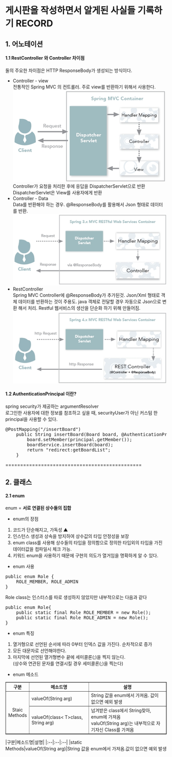 게시판을 작성하면서 알게된 사실들 기록하기 RECORD
=============================================
## 1. 어노테이션
#### 1.1 RestController 와 Controller 차이점
둘의 주요한 차이점은 HTTP ResponseBody가 생성되는 방식이다.<br>
* Controller - view <br>
전통적인 Spring MVC 의 컨트롤러. 주로 view를 반환하기 위해서 사용한다.
![Alt Text](./img/controller.jpg)<br>
Controller가 요청을 처리한 후에 응답을 DispatcherServlet으로 반환<br>
DispatcherServlet은 View를 사용자에게 반환
* Controller - Data <br>
Data를 반환해야 하는 경우. @ResponseBody를 활용해서 Json 형태로 데이터를 반환.
![Alt Text](./img/controller_data.jpg)<br>
* RestController<br>
Spring MVC Controller에 @ResponseBody가 추가된것. Json/Xml 형태로 객체 데이터를 반환하는 것이 주용도. java 객체로 전달할 경우 자동으로 Json으로 변환 해서 처리. Restful 웹서비스의 생산을 단순화 하기 위해 만들어짐.<br>
![Alt Text](./img/RestController.jpg)<br>

#### 1.2 AuthenticationPrincipal 이란?
spring security가 제공하는 argumentResolver<br>
로그인한 사용자에 대한 정보를 참조하고 싶을 때, securityUser가 아닌 커스텀 한 principal을 사용할 수 있다.
<pre>
@PostMapping("/insertBoard")
	public String insertBoard(Board board, @AuthenticationPrincipal SecurityUser principal) {
		board.setMember(principal.getMember());
		boardService.insertBoard(board);
		return "redirect:getBoardList";
	}
</pre>
==============================================
## 2. 클래스
#### 2.1 enum
enum = **서로 연결된 상수들의 집합**
* enum의 장점
1. 코드가 단순해지고, 가독성 ▲
2. 인스턴스 생성과 상속을 방지하여 상수값의 타입 안정성을 보장
3. enum class를 사용해 상수들의 타입을 정의함으로 정의한 타입외의 타입을 가진 데이터값을 컴파일시 체크 가능.
4. 키워드 enum을 사용하기 때문에 구현의 의도가 열거임을 명확하게 알 수 있다.

* enum 사용
<pre>
public enum Role {
	ROLE_MEMBER, ROLE_ADMIN
}
</pre>
Role class는 인스터스를 따로 생성하지 않았지만 내부적으로는 다음과 같다
<pre>
public enum Role{
    public static final Role ROLE_MEMBER = new Role();
    public static final Role ROLE_ADMIN = new Role();
}
</pre>

* enum 특징
1. 열거형으로 선언된 순서에 따라 0부터 인덱스 값을 가진다. 순차적으로 증가
2. 모든 대문자로 선언해야한다.
3. 마지막에 선언된 열거형변수 끝에 세미콜론(;)을 찍지 않는다.<br>
(상수와 연관된 문자를 연결시킬 경우 세미콜론(;)을 찍는다)

* enum 메소드

<table border="1">
<th>구분</th>
<th>메소드명</th>
<th>설명</th>
<tr>
<td rowspan="3" align="center">Staic<br>Methods</td>
<td>valueOf(String arg)</td>
<td>String 값을 enum에서 가져옴. 값이 없으면 예외 발생</td>
<tr>
<td>valueOf(class< T>class, String arg)</td>
<td>넘겨받은 class에서 String찾아, enum에 가져옴<br>valuOf(String arg)는 내부적으로 자기자신 Class를 가져옴</td>
</tr>
</tr>

</table>
|구분|메소드명|설명|
|:--|:--|:--|
|static<br>Methods|valueOf(String arg)|String 값을 enum에서 가져옴.값이 없으면 예외 발생

